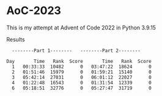 # AoC-2023

This is my attempt at Advent of Code 2022 in Python 3.9.15

Results


      --------Part 1--------   --------Part 2--------

    Day       Time   Rank  Score       Time   Rank  Score
      1   00:33:33  10482      0   03:47:22  18624      0
      2   01:51:46  15979      0   01:59:21  15140      0
      3   05:42:14  27031      0   06:01:12  22027      0
      4   01:22:48  16543      0   01:31:54  12339      0
      6   05:18:51  32776      0   05:27:47  31719      0
